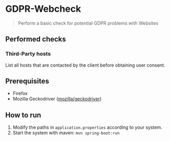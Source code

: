 GDPR-Webcheck
=============

> Perform a basic check for potential GDPR problems with Websites

Performed checks
----------------

### Third-Party hosts
List all hosts that are contacted by the client before obtaining user consent.


Prerequisites
------------

* Firefox
* Mozilla Geckodriver ([mozilla/geckodriver](https://github.com/mozilla/geckodriver))

How to run
----------

1. Modify the paths in `application.properties` according to your system.
2. Start the system with maven: `mvn spring-boot:run`